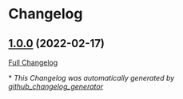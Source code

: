 # Changelog

## [1.0.0](https://github.com/T-Systems-MMS/terraform-kubernetes-kubernetes/tree/1.0.0) (2022-02-17)

[Full Changelog](https://github.com/T-Systems-MMS/terraform-kubernetes-kubernetes/compare/f0dbe4e6ef28775db022cc199c3a7b404b3e65cd...1.0.0)

\* _This Changelog was automatically generated by [github_changelog_generator](https://github.com/github-changelog-generator/github-changelog-generator)_
